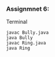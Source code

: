 ### Assignmnet 6:

Terminal

    javac Bully.java
    java Bully
    javac Ring.java
    java Ring
    
